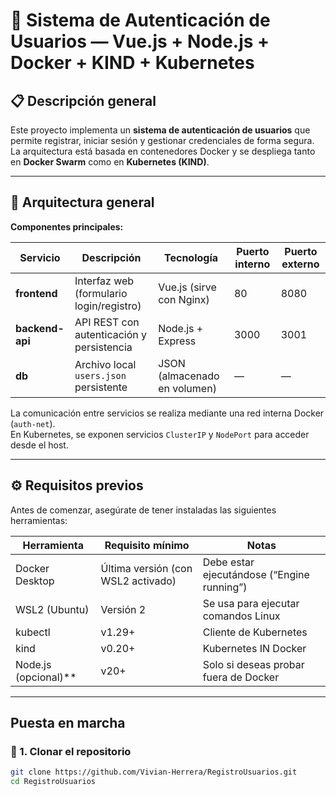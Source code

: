 # 🧩 Sistema de Autenticación de Usuarios — Vue.js + Node.js + Docker + KIND + Kubernetes

## 📋 Descripción general

Este proyecto implementa un **sistema de autenticación de usuarios** que permite registrar, iniciar sesión y gestionar credenciales de forma segura.  
La arquitectura está basada en contenedores Docker y se despliega tanto en **Docker Swarm** como en **Kubernetes (KIND)**.

---

## 🧱 Arquitectura general

**Componentes principales:**

| Servicio | Descripción | Tecnología | Puerto interno | Puerto externo |
|-----------|--------------|-------------|----------------|----------------|
| **frontend** | Interfaz web (formulario login/registro) | Vue.js (sirve con Nginx) | 80 | 8080 |
| **backend-api** | API REST con autenticación y persistencia | Node.js + Express | 3000 | 3001 |
| **db** | Archivo local `users.json` persistente | JSON (almacenado en volumen) | — | — |

La comunicación entre servicios se realiza mediante una red interna Docker (`auth-net`).  
En Kubernetes, se exponen servicios `ClusterIP` y `NodePort` para acceder desde el host.

---

## ⚙️ Requisitos previos

Antes de comenzar, asegúrate de tener instaladas las siguientes herramientas:

| Herramienta | Requisito mínimo | Notas |
|--------------|------------------|--------|
| Docker Desktop | Última versión (con WSL2 activado) | Debe estar ejecutándose (“Engine running”) |
| WSL2 (Ubuntu) | Versión 2 | Se usa para ejecutar comandos Linux |
| kubectl | v1.29+ | Cliente de Kubernetes |
| kind | v0.20+ | Kubernetes IN Docker |
| Node.js (opcional)** | v20+ | Solo si deseas probar fuera de Docker |

---

## Puesta en marcha

### 🔹 1. Clonar el repositorio

```bash
git clone https://github.com/Vivian-Herrera/RegistroUsuarios.git
cd RegistroUsuarios
